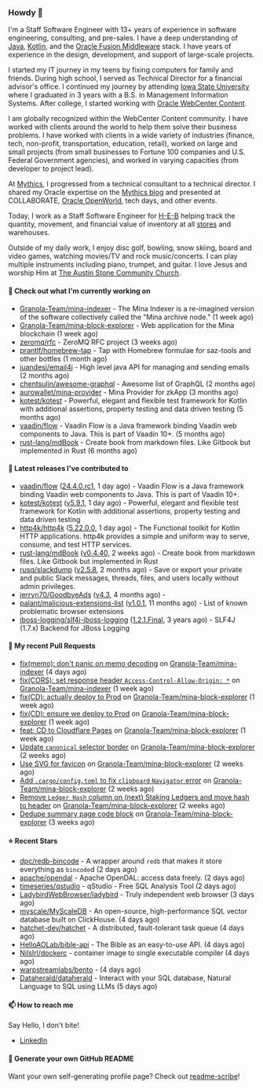 ### Howdy 👋

I'm a Staff Software Engineer with 13+ years of experience in software engineering, consulting, and pre-sales. I have a deep understanding of [Java](https://www.oracle.com/java/), [Kotlin](https://kotlinlang.org/), and the [Oracle Fusion Middleware](https://www.oracle.com/middleware/) stack. I have years of experience in the design, development, and support of large-scale projects.

I started my IT journey in my teens by fixing computers for family and friends. During high school, I served as Technical Director for a financial advisor's office. I continued my journey by attending [Iowa State University](https://www.iastate.edu/) where I graduated in 3 years with a B.S. in Management Information Systems. After college, I started working with [Oracle WebCenter Content](https://docs.oracle.com/en/middleware/webcenter/content/12.2.1.4/).

I am globally recognized within the WebCenter Content community. I have worked with clients around the world to help them solve their business problems. I have worked with clients in a wide variety of industries (finance, tech, non-profit, transportation, education, retail), worked on large and small projects (from small businesses to Fortune 100 companies and U.S. Federal Government agencies), and worked in varying capacities (from developer to project lead).

At [Mythics](https://www.mythics.com/), I progressed from a technical consultant to a technical director. I shared my Oracle expertise on the [Mythics blog](https://mythics.com/blog/) and presented at COLLABORATE, [Oracle OpenWorld](https://www.oracle.com/cloudworld/), tech days, and other events.

Today, I work as a Staff Software Engineer for [H-E-B](https://digital.heb.com/) helping track the quantity, movement, and financial value of inventory at all [stores](https://heb.com/store-locations) and warehouses.

Outside of my daily work, I enjoy disc golf, bowling, snow skiing, board and video games, watching movies/TV and rock music/concerts. I can play multiple instruments including piano, trumpet, and guitar. I love Jesus and worship Him at [The Austin Stone Community Church](https://austinstone.org/).

#### 👷 Check out what I'm currently working on

- [Granola-Team/mina-indexer](https://github.com/Granola-Team/mina-indexer) - The Mina Indexer is a re-imagined version of the software collectively called the &#34;Mina archive node.&#34; (1 week ago)
- [Granola-Team/mina-block-explorer](https://github.com/Granola-Team/mina-block-explorer) - Web application for the Mina blockchain (1 week ago)
- [zeromq/rfc](https://github.com/zeromq/rfc) - ZeroMQ RFC project (3 weeks ago)
- [prantlf/homebrew-tap](https://github.com/prantlf/homebrew-tap) - Tap with Homebrew formulae for saz-tools and other bottles (1 month ago)
- [juandesi/email4j](https://github.com/juandesi/email4j) - High level java API for managing and sending emails (2 months ago)
- [chentsulin/awesome-graphql](https://github.com/chentsulin/awesome-graphql) - Awesome list of GraphQL (2 months ago)
- [aurowallet/mina-provider](https://github.com/aurowallet/mina-provider) - Mina Provider for zkApp (3 months ago)
- [kotest/kotest](https://github.com/kotest/kotest) - Powerful, elegant and flexible test framework for Kotlin with additional assertions, property testing and data driven testing (5 months ago)
- [vaadin/flow](https://github.com/vaadin/flow) - Vaadin Flow is a Java framework binding Vaadin web components to Java. This is part of Vaadin 10&#43;. (5 months ago)
- [rust-lang/mdBook](https://github.com/rust-lang/mdBook) - Create book from markdown files. Like Gitbook but implemented in Rust (6 months ago)

#### 🔭 Latest releases I've contributed to

- [vaadin/flow](https://github.com/vaadin/flow) ([24.4.0.rc1](https://github.com/vaadin/flow/releases/tag/24.4.0.rc1), 1 day ago) - Vaadin Flow is a Java framework binding Vaadin web components to Java. This is part of Vaadin 10&#43;.
- [kotest/kotest](https://github.com/kotest/kotest) ([v5.9.1](https://github.com/kotest/kotest/releases/tag/v5.9.1), 1 day ago) - Powerful, elegant and flexible test framework for Kotlin with additional assertions, property testing and data driven testing
- [http4k/http4k](https://github.com/http4k/http4k) ([5.22.0.0](https://github.com/http4k/http4k/releases/tag/5.22.0.0), 1 day ago) - The Functional toolkit for Kotlin HTTP applications. http4k provides a simple and uniform way to serve, consume, and test HTTP services.
- [rust-lang/mdBook](https://github.com/rust-lang/mdBook) ([v0.4.40](https://github.com/rust-lang/mdBook/releases/tag/v0.4.40), 2 weeks ago) - Create book from markdown files. Like Gitbook but implemented in Rust
- [rusq/slackdump](https://github.com/rusq/slackdump) ([v2.5.8](https://github.com/rusq/slackdump/releases/tag/v2.5.8), 2 months ago) - Save or export your private and public Slack messages, threads, files, and users locally without admin privileges.
- [jerryn70/GoodbyeAds](https://github.com/jerryn70/GoodbyeAds) ([v4.3](https://github.com/jerryn70/GoodbyeAds/releases/tag/v4.3), 4 months ago) - 
- [palant/malicious-extensions-list](https://github.com/palant/malicious-extensions-list) ([v1.0.1](https://github.com/palant/malicious-extensions-list/releases/tag/v1.0.1), 11 months ago) - List of known problematic browser extensions
- [jboss-logging/slf4j-jboss-logging](https://github.com/jboss-logging/slf4j-jboss-logging) ([1.2.1.Final](https://github.com/jboss-logging/slf4j-jboss-logging/releases/tag/1.2.1.Final), 3 years ago) - SLF4J (1.7.x) Backend for JBoss Logging

#### 🔨 My recent Pull Requests

- [fix(memo): don&#39;t panic on memo decoding](https://github.com/Granola-Team/mina-indexer/pull/1022) on [Granola-Team/mina-indexer](https://github.com/Granola-Team/mina-indexer) (4 days ago)
- [fix(CORS): set response header `Access-Control-Allow-Origin: *`](https://github.com/Granola-Team/mina-indexer/pull/980) on [Granola-Team/mina-indexer](https://github.com/Granola-Team/mina-indexer) (1 week ago)
- [fix(CD): actually deploy to Prod](https://github.com/Granola-Team/mina-block-explorer/pull/711) on [Granola-Team/mina-block-explorer](https://github.com/Granola-Team/mina-block-explorer) (1 week ago)
- [fix(CD): ensure we deploy to Prod](https://github.com/Granola-Team/mina-block-explorer/pull/709) on [Granola-Team/mina-block-explorer](https://github.com/Granola-Team/mina-block-explorer) (1 week ago)
- [feat: CD to Cloudflare Pages](https://github.com/Granola-Team/mina-block-explorer/pull/695) on [Granola-Team/mina-block-explorer](https://github.com/Granola-Team/mina-block-explorer) (1 week ago)
- [Update `canonical` selector border](https://github.com/Granola-Team/mina-block-explorer/pull/675) on [Granola-Team/mina-block-explorer](https://github.com/Granola-Team/mina-block-explorer) (2 weeks ago)
- [Use SVG for favicon](https://github.com/Granola-Team/mina-block-explorer/pull/674) on [Granola-Team/mina-block-explorer](https://github.com/Granola-Team/mina-block-explorer) (2 weeks ago)
- [Add `.cargo/config.toml` to fix `clipboard` `Navigator` error](https://github.com/Granola-Team/mina-block-explorer/pull/672) on [Granola-Team/mina-block-explorer](https://github.com/Granola-Team/mina-block-explorer) (2 weeks ago)
- [Remove `Ledger Hash` column on (next) Staking Ledgers and move hash to header](https://github.com/Granola-Team/mina-block-explorer/pull/652) on [Granola-Team/mina-block-explorer](https://github.com/Granola-Team/mina-block-explorer) (2 weeks ago)
- [Dedupe summary page code block](https://github.com/Granola-Team/mina-block-explorer/pull/637) on [Granola-Team/mina-block-explorer](https://github.com/Granola-Team/mina-block-explorer) (3 weeks ago)

#### ⭐ Recent Stars

- [dpc/redb-bincode](https://github.com/dpc/redb-bincode) - A wrapper around `redb` that makes it store everything as `bincode`d (2 days ago)
- [apache/opendal](https://github.com/apache/opendal) - Apache OpenDAL: access data freely. (2 days ago)
- [timeseries/qstudio](https://github.com/timeseries/qstudio) - qStudio - Free SQL Analysis Tool (2 days ago)
- [LadybirdWebBrowser/ladybird](https://github.com/LadybirdWebBrowser/ladybird) - Truly independent web browser (3 days ago)
- [myscale/MyScaleDB](https://github.com/myscale/MyScaleDB) - An open-source, high-performance SQL vector database built on ClickHouse. (4 days ago)
- [hatchet-dev/hatchet](https://github.com/hatchet-dev/hatchet) - A distributed, fault-tolerant task queue (4 days ago)
- [HelloAOLab/bible-api](https://github.com/HelloAOLab/bible-api) - The Bible as an easy-to-use API. (4 days ago)
- [NilsIrl/dockerc](https://github.com/NilsIrl/dockerc) - container image to single executable compiler (4 days ago)
- [warpstreamlabs/bento](https://github.com/warpstreamlabs/bento) -  (4 days ago)
- [Dataherald/dataherald](https://github.com/Dataherald/dataherald) - Interact with your SQL database, Natural Language to SQL using LLMs (5 days ago)

#### 📫 How to reach me

Say Hello, I don't bite!

- [LinkedIn](https://www.linkedin.com/in/jonathanhult/)

#### 📖 Generate your own GitHub README

Want your own self-generating profile page? Check out [readme-scribe](https://github.com/muesli/readme-scribe)!
